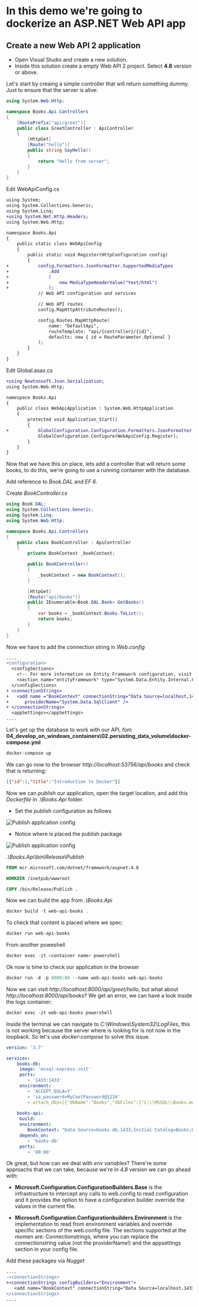 # In this demo we're going to dockerize an ASP.NET Web API app

## Create a new Web API 2 application

* Open Visual Studio and create a new solution. 
* Inside this solution create a empty Web API 2 project. Select __4.8__ version or above.

Let's start by creaing a simple controller that will return something dummy. Just to ensure that the server is alive:

```cs
using System.Web.Http;

namespace Books.Api.Controllers
{
    [RoutePrefix("api/greet")]
    public class GreetController : ApiController
    {
        [HttpGet]
        [Route("hello")]
        public string SayHello()
        {
            return "Hello from server";
        }
    }
}

```

Edit WebApiConfig.cs

```diff
using System;
using System.Collections.Generic;
using System.Linq;
+using System.Net.Http.Headers;
using System.Web.Http;

namespace Books.Api
{
    public static class WebApiConfig
    {
        public static void Register(HttpConfiguration config)
        {
+           config.Formatters.JsonFormatter.SupportedMediaTypes
+               .Add
+               (
+                   new MediaTypeHeaderValue("text/html")
+               );
            // Web API configuration and services

            // Web API routes
            config.MapHttpAttributeRoutes();

            config.Routes.MapHttpRoute(
                name: "DefaultApi",
                routeTemplate: "api/{controller}/{id}",
                defaults: new { id = RouteParameter.Optional }
            );
        }
    }
}

``` 

Edit Global.asax.cs

```diff
+using Newtonsoft.Json.Serialization;
using System.Web.Http;

namespace Books.Api
{
    public class WebApiApplication : System.Web.HttpApplication
    {
        protected void Application_Start()
        {
+           GlobalConfiguration.Configuration.Formatters.JsonFormatter.SerializerSettings.ContractResolver = new CamelCasePropertyNamesContractResolver();
            GlobalConfiguration.Configure(WebApiConfig.Register);
        }
    }
}

```

Now that we have this on place, lets add a controller that will return some books, to do this, we're going to use a running container with the database.

Add reference to _Book.DAL_ and _EF 6_.

Create _BookController.cs_

```cs
using Book.DAL;
using System.Collections.Generic;
using System.Linq;
using System.Web.Http;

namespace Books.Api.Controllers
{
    public class BookController : ApiController
    {
        private BookContext _bookContext;

        public BookController()
        {
            _bookContext = new BookContext();
        }

        [HttpGet]
        [Route("api/books")]
        public IEnumerable<Book.DAL.Book> GetBooks()
        {
            var books = _bookContext.Books.ToList();
            return books;
        }
    }
}
```

Now we have to add the connection string in _Web.config_

```diff
....
<configuration>
  <configSections>
    <!-- For more information on Entity Framework configuration, visit http://go.microsoft.com/fwlink/?LinkID=237468 -->
    <section name="entityFramework" type="System.Data.Entity.Internal.ConfigFile.EntityFrameworkSection, EntityFramework, Version=6.0.0.0, Culture=neutral, PublicKeyToken=b77a5c561934e089" requirePermission="false" />
  </configSections>
+ <connectionStrings>
+   <add name ="BookContext" connectionString="Data Source=localhost,1433;Initial Catalog=Books;User ID=sa;Password=MyCoolPassword@1234"
+      providerName="System.Data.SqlClient" />
+ </connectionStrings>
  <appSettings></appSettings>
....
```

Let's get up the database to work with our API, fom __04_develop_on_windows_containers\02.persisting_data_volume\docker-compose.yml__

```bash
docker-compose up
```

We can go now to the browser _http://localhost:53756/api/books_ and check that is returning:

```json
[{"id":1,"title":"Introduction to Docker"}]
```

Now we can _publish_ our application, open the target location, and add this _Dockerfile_ in _.\Books.Api_ folder.

* Set the publish configuration as follows

![Publish application config](./publish_application_config.png)

* Notice where is placed the publish package

![Publish application config](./publish_application.png)

_.\Books.Api\bin\Release\Publish_

```Dockerfile
FROM mcr.microsoft.com/dotnet/framework/aspnet:4.8

WORKDIR /inetpub/wwwroot

COPY /bin/Release/Publish .
```

Now we can build the app from _.\Books.Api_

```ps1
docker build -t web-api-books .
```

To check that content is placed where we spec:

```ps1
docker run web-api-books
```

From another poweshell

```ps1
docker exec -it <container name> powershell
```

Ok now is time to check our application in the browser

```ps1
docker run -d -p 8000:80 --name web-api-books web-api-books
```

Now we can visit _http://localhost:8000/api/greet/hello_, but what about _http://localhost:8000/api/books_? We get an error, we can have a look inside the logs container:

```ps1
docker exec -it web-api-books powershell
```

Inside the terminal we can navigate to _C:\Windows\System32\LogFiles_, this is not working because the server where is looking for is not now in the loopback. So let's use _docker-compose_ to solve this issue.

```yml
version: '3.7'

services: 
    books-db:
     image: 'mssql-express-init' 
     ports:
        - '1433:1433'
     environment: 
        - 'ACCEPT_EULA=Y'
        - 'sa_password=MyCoolPassword@1234'
        - attach_dbs=[{"dbName":"Books","dbFiles":["C:\\MSSQL\\Books.mdf","C:\\MSSQL\\Books_log.ldf"]}]
    
    books-api:
     build: .
     environment: 
        BookContext: "Data Source=books-db,1433;Initial Catalog=Books;User ID=sa;Password=MyCoolPassword@1234"
     depends_on: 
        - 'books-db'
     ports:
        - '80:80'
```

Ok great, but how can we deal with _env variables_? There're some approachs that we can take, because we're in _4.8_ version we can go ahead with:

* __Microsoft.Configuration.ConfigurationBuilders.Base__ is the infrastructure to intercept any calls to web.config to read configuration and it provides the option to have a configuration builder override the values in the current file.

* __Microsoft.Configuration.Configurationbuilders.Environment__ is the implementation to read from environment variables and override specific sections of the web.config file. The sections supported at the momen are: Connectionstrings, where you can replace the connectionstring value (not the providerName!) and the appsettings section in your config file.

Add these packages via _Nugget_

```diff
....
-<connectionStrings>
+<connectionStrings configBuilders="Environment">
   <add name="BookContext" connectionString="Data Source=localhost,1433;Initial Catalog=Books;User ID=sa;Password=MyCoolPassword@1234" providerName="System.Data.SqlClient" />
</connectionStrings>
....
```